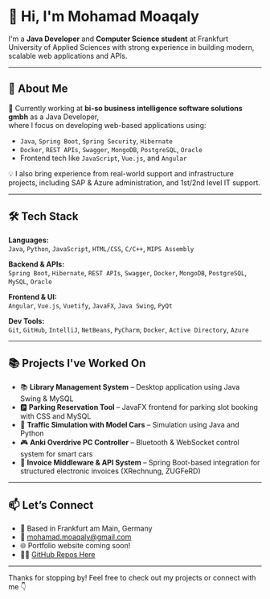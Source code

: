 # 👋 Hi, I'm Mohamad Moaqaly

I'm a **Java Developer** and **Computer Science student** at Frankfurt University of Applied Sciences with strong experience in building modern, scalable web applications and APIs.

---

## 💼 About Me

🚀 Currently working at **bi-so business intelligence software solutions gmbh** as a Java Developer,  
where I focus on developing web-based applications using:
- `Java`, `Spring Boot`, `Spring Security`, `Hibernate`
- `Docker`, `REST APIs`, `Swagger`, `MongoDB`, `PostgreSQL`, `Oracle`
- Frontend tech like `JavaScript`, `Vue.js`, and `Angular`

💡 I also bring experience from real-world support and infrastructure projects, including SAP & Azure administration, and 1st/2nd level IT support.

---

## 🛠️ Tech Stack

**Languages:**  
`Java`, `Python`, `JavaScript`, `HTML/CSS`, `C/C++`, `MIPS Assembly`

**Backend & APIs:**  
`Spring Boot`, `Hibernate`, `REST APIs`, `Swagger`, `Docker`, `MongoDB`, `PostgreSQL`, `MySQL`, `Oracle`

**Frontend & UI:**  
`Angular`, `Vue.js`, `Vuetify`, `JavaFX`, `Java Swing`, `PyQt`

**Dev Tools:**  
`Git`, `GitHub`, `IntelliJ`, `NetBeans`, `PyCharm`, `Docker`, `Active Directory`, `Azure`

---

## 📚 Projects I've Worked On

- 📚 **Library Management System** – Desktop application using Java Swing & MySQL  
- 🅿️ **Parking Reservation Tool** – JavaFX frontend for parking slot booking with CSS and MySQL  
- 🚗 **Traffic Simulation with Model Cars** – Simulation using Java and Python  
- 🎮 **Anki Overdrive PC Controller** – Bluetooth & WebSocket control system for smart cars  
- 🧾 **Invoice Middleware & API System** – Spring Boot-based integration for structured electronic invoices (XRechnung, ZUGFeRD)

---

## 📫 Let’s Connect

- 📍 Based in Frankfurt am Main, Germany  
- 📧 mohamad.moaqaly@gmail.com  
- 🌐 Portfolio website coming soon!  
- 🧑‍💻 [GitHub Repos Here](https://github.com/moaqaly)

---

Thanks for stopping by! Feel free to check out my projects or connect with me 👇

